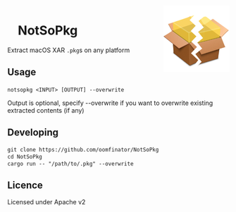 <img src=".github/notsopkg.png" alt="Logo" align="right" width="150"/>

<div id="user-content-toc">
  <ul style="list-style: none;">
    <summary>
      <h1>NotSoPkg</h1>
    </summary>
</ul>

Extract macOS XAR `.pkg`s on any platform

## Usage
`notsopkg <INPUT> [OUTPUT] --overwrite`

Output is optional, specify --overwrite if you want to overwrite existing extracted contents (if any)

## Developing
```
git clone https://github.com/oomfinator/NotSoPkg
cd NotSoPkg
cargo run -- "/path/to/.pkg" --overwrite
```

## Licence
Licensed under Apache v2